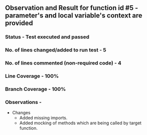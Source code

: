 ## Observation and Result for function id #5 - parameter's and local variable's context are provided

### Status - Test executed and passed

### No. of lines changed/added to run test - 5

### No. of lines commented (non-required code) - 4

### Line Coverage - 100%

### Branch Coverage - 100%

### Observations -
- Changes
  - Added missing imports.
  - Added mocking of methods which are being called by target function.
